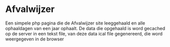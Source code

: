 # Afvalwijzer
Een simpele php pagina die de Afvalwijzer site leeggehaald en alle ophaaldagen van een jaar ophaalt.
De data die opgehaald is word gecached op de server in een tekst file, van deze data ical file gegenereerd, die word weergegeven in de browser
